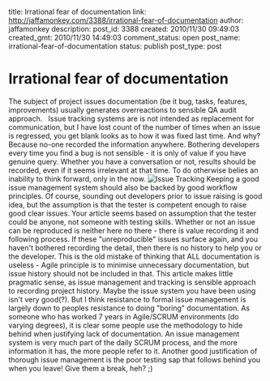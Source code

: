 title: Irrational fear of documentation
link: http://jaffamonkey.com/3388/irrational-fear-of-documentation
author: jaffamonkey
description: 
post_id: 3388
created: 2010/11/30 09:49:03
created_gmt: 2010/11/30 14:49:03
comment_status: open
post_name: irrational-fear-of-documentation
status: publish
post_type: post

# Irrational fear of documentation

The subject of project issues documentation (be it bug, tasks, features, improvements) usually generates overreactions to sensible QA audit approach.   Issue tracking systems are is not intended as replacement for communication, but I have lost count of the number of times when an issue is regressed, you get blank looks as to how it was fixed last time. And why? Because no-one recorded the information anywhere. Bothering developers every time you find a bug is not sensible - it is only of value if you have genuine query. Whether you have a conversation or not, results should be recorded, even if it seems irrelevant at that time. To do otherwise belies an inability to think forward, only in the now. ![Issue Tracking](http://www.expertprogrammanagement.com/wp-content/uploads/2009/11/Issue-Management-Process.jpg) Keeping a good issue management system should also be backed by good workflow principles. Of course, sounding out developers prior to issue raising is good idea, but the assumption is that the tester is competent enough to raise good clear issues. Your article seems based on assumption that the tester could be anyone, not someone with testing skills. Whether or not an issue can be reproduced is neither here no there - there is value recording it and following process. If these "unreproducible" issues surface again, and you haven't bothered recording the detail, then there is no history to help you or the developer. This is the old mistake of thinking that ALL documentation is useless - Agile principle is to minimise unnecessary documentation, but issue history should not be included in that. This article makes little pragmatic sense, as issue management and tracking is sensible approach to recording project history. Maybe the issue system you have been using isn't very good(?). But I think resistance to formal issue management is largely down to peoples resistance to doing "boring" documentation. As someone who has worked 7 years in Agile/SCRUM environments (do varying degrees), it is clear some people use the methodology to hide behind when justifying lack of documentation. An issue management system is very much part of the daily SCRUM process, and the more information it has, the more people refer to it. Another good justification of thorough issue management is the poor testing sap that follows behind you when you leave! Give them a break, heh? ;)